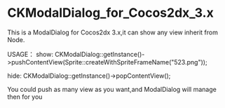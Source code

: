 CKModalDialog_for_Cocos2dx_3.x
==============================

This is a ModalDialog for Cocos2dx 3.x,it can show any view inherit from Node.

USAGE：
show:
CKModalDialog::getInstance()->pushContentView(Sprite::createWithSpriteFrameName("523.png"));

hide:
CKModalDialog::getInstance()->popContentView();

You could push as many view as you want,and ModalDialog will manage then for you
